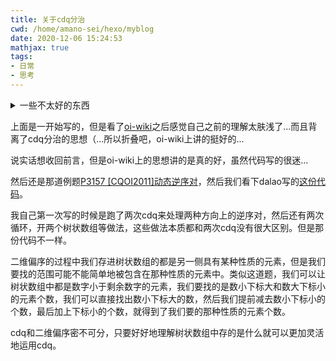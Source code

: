 ```yaml
---
title: 关于cdq分治
cwd: /home/amano-sei/hexo/myblog
date: 2020-12-06 15:24:53
mathjax: true
tags:
- 日常
- 思考
---
```


<details>
<summary>一些不太好的东西</summary>
没打算当作讲解写，因为网上已经有非常好的教程了，比如<a href="https://zhuanlan.zhihu.com/p/55322598">这篇</a>就很不错，而且这个本身并不复杂。

仅就我目前所理解的三维偏序来说点什么。用一句来概括cdq怎么做三维偏序，就是在分治排序第二维的过程中，不断计算左侧块中的元素对右侧块中的元素的贡献，而怎么计算，其实就是不断地做二维偏序。

对于数据范围为$k$，数据个数为$n$的数据，cdq分治能够把时间复杂度缩小，依赖于两点，分治排序把所有元素分成了$O\left\(\log n\right\)$层，每层的二维偏序能够在$O\left\(n\log k\right\)$时间里计算每个小的左侧块对右侧块的贡献。所以就有了$O\left\(n\log n\log k\right\)$的时间复杂度。

在cdq开始前的排序实质上做了两件事情，第一是保证满足后两维条件后左侧的元素一定对右侧的元素产生贡献，第二是保证所有可能对某个元素产生贡献的元素都能被排序至该元素的左侧，所以在允许相等的情况下我们要去重和不仅根据第一维排序。

说实话越想越觉得cdq分治有种简单粗暴的感觉，对于每个元素来说是用$O\left\(\log n\right\)$个二维偏序计算了它左侧所有的元素对他的贡献...

然后有一点关系不是很大的东西。就是如果排序和cdq过程中如果不是对完整的数据操作，而是对下标操作的话，直觉上来说因为移动的数据变少了所以可能变快。但是事实上在luogu上测试并不是这样，猜测是缓存导致的。
</details>

上面是一开始写的，但是看了[oi\-wiki](https://oi-wiki.org/misc/cdq-divide/)之后感觉自己之前的理解太肤浅了...而且背离了cdq分治的思想（...所以折叠吧，oi\-wiki上讲的挺好的...

说实话想收回前言，但是oi\-wiki上的思想讲的是真的好，虽然代码写的很迷...

然后还是那道例题[P3157 \[CQOI2011\]动态逆序对](https://www.luogu.com.cn/problem/P3157)，然后我们看下dalao写的[这份代码](https://www.luogu.com.cn/record/41054801)。

我自己第一次写的时候是跑了两次cdq来处理两种方向上的逆序对，然后还有两次循环，开两个树状数组等做法，这些做法本质都和两次cdq没有很大区别。但是那份代码不一样。

二维偏序的过程中我们存进树状数组的都是另一侧具有某种性质的元素，但是我们要找的范围可能不能简单地被包含在那种性质的元素中。类似这道题，我们可以让树状数组中都是数字小于剩余数字的元素，我们要找的是数小下标大和数大下标小的元素个数，我们可以直接找出数小下标大的数，然后我们提前减去数小下标小的个数，最后加上下标小的个数，就得到了我们要的那种性质的元素个数。

cdq和二维偏序密不可分，只要好好地理解树状数组中存的是什么就可以更加灵活地运用cdq。

